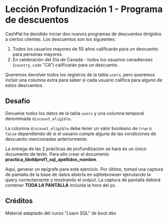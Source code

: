 # Lección Profundización 1 -  Programa de descuentos

CashPal ha decidido iniciar dos nuevos programas de descuentos dirigidos a ciertos clientes. Los descuentos son los siguientes:

1. Todos los usuarios mayores de 55 años calificarán para un descuento para personas mayores.
2. En celebración del Día de Canadá - todos los usuarios canadienses (`country_code` "CA") calificarán para un descuento.

Queremos devolver todos los registros de la tabla `users`, pero queremos incluir una columna extra para saber si cada usuario califica para alguno de estos descuentos.

## Desafío

Devuelve todos los datos de la tabla `users` y una columna temporal denominada `discount_eligible`.

La columna `discount_eligible` debe tener un valor booleano de `true` o `false` dependiendo de si el usuario cumple alguna de las condiciones de descuento mencionadas anteriormente.

La entrega de las 2 prácticas de profundización se hará en un único documento de texto. Para ello crear el documento **practica_bbddprof1_sql_apellidos_nombre**.

Aquí, generar un epígrafe para este ejercicio. Por último, tomad una captura de pantalla de la base de datos abierta en sqlitebrowser ejecutando la query correctamente y mostrando el output. La captura de pantalla deberá contener **TODA LA PANTALLA** incluida la hora del pc.

## Créditos

Material adaptado del curso "Learn SQL" de boot.dev
